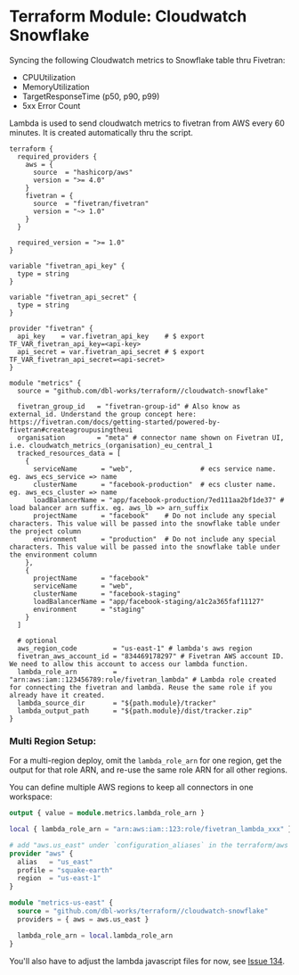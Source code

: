 # Terraform Module: Cloudwatch Snowflake

Syncing the following Cloudwatch metrics to Snowflake table thru Fivetran:

- CPUUtilization
- MemoryUtilization
- TargetResponseTime (p50, p90, p99)
- 5xx Error Count

Lambda is used to send cloudwatch metrics to fivetran from AWS every 60 minutes.
It is created automatically thru the script.
```
terraform {
  required_providers {
    aws = {
      source  = "hashicorp/aws"
      version = ">= 4.0"
    }
    fivetran = {
      source  = "fivetran/fivetran"
      version = "~> 1.0"
    }
  }

  required_version = ">= 1.0"
}

variable "fivetran_api_key" {
  type = string
}

variable "fivetran_api_secret" {
  type = string
}

provider "fivetran" {
  api_key    = var.fivetran_api_key    # $ export TF_VAR_fivetran_api_key=<api-key>
  api_secret = var.fivetran_api_secret # $ export TF_VAR_fivetran_api_secret=<api-secret>
}
```

```
module "metrics" {
  source = "github.com/dbl-works/terraform//cloudwatch-snowflake"

  fivetran_group_id   = "fivetran-group-id" # Also know as external_id. Understand the group concept here: https://fivetran.com/docs/getting-started/powered-by-fivetran#createagroupusingtheui
  organisation        = "meta" # connector name shown on Fivetran UI, i.e. cloudwatch_metrics_(organisation)_eu_central_1
  tracked_resources_data = [
    {
      serviceName      = "web",                 # ecs service name. eg. aws_ecs_service => name
      clusterName      = "facebook-production"  # ecs cluster name. eg. aws_ecs_cluster => name
      loadBalancerName = "app/facebook-production/7ed111aa2bf1de37" # load balancer arn suffix. eg. aws_lb => arn_suffix
      projectName      = "facebook"    # Do not include any special characters. This value will be passed into the snowflake table under the project column
      environment      = "production"  # Do not include any special characters. This value will be passed into the snowflake table under the environment column
    },
    {
      projectName      = "facebook"
      serviceName      = "web",
      clusterName      = "facebook-staging"
      loadBalancerName = "app/facebook-staging/a1c2a365faf11127"
      environment      = "staging"
    }
  ]

  # optional
  aws_region_code         = "us-east-1" # lambda's aws region
  fivetran_aws_account_id = "834469178297" # Fivetran AWS account ID. We need to allow this account to access our lambda function.
  lambda_role_arn         = "arn:aws:iam::123456789:role/fivetran_lambda" # Lambda role created for connecting the fivetran and lambda. Reuse the same role if you already have it created.
  lambda_source_dir       = "${path.module}/tracker"
  lambda_output_path      = "${path.module}/dist/tracker.zip"
}
```

### Multi Region Setup:
For a multi-region deploy, omit the `lambda_role_arn` for one region, get the output for that role ARN, and re-use the same role ARN for all other regions.

You can define multiple AWS regions to keep all connectors in one workspace:

```terraform
output { value = module.metrics.lambda_role_arn }

local { lambda_role_arn = "arn:aws:iam::123:role/fivetran_lambda_xxx" }

# add "aws.us_east" under `configuration_aliases` in the terraform/aws block
provider "aws" {
  alias   = "us_east"
  profile = "squake-earth"
  region  = "us-east-1"
}

module "metrics-us-east" {
  source = "github.com/dbl-works/terraform//cloudwatch-snowflake"
  providers = { aws = aws.us_east }

  lambda_role_arn = local.lambda_role_arn
}
```

You'll also have to adjust the lambda javascript files for now, see [Issue 134](https://github.com/dbl-works/terraform/issues/134).
